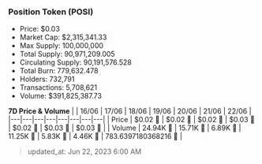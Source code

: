 
  ### Position Token (POSI)
  - Price: $0.03
  - Market Cap: $2,315,341.33
  - Max Supply: 100,000,000
  - Total Supply: 90,971,209.005
  - Circulating Supply: 90,191,576.528
  - Total Burn: 779,632.478
  - Holders: 732,791
  - Transactions: 5,708,621
  - Volume: $391,825,387.73

  **7D Price & Volume**
  | | 16&#x2F;06 | 17&#x2F;06 | 18&#x2F;06 | 19&#x2F;06 | 20&#x2F;06 | 21&#x2F;06 | 22&#x2F;06 |
  |---|---|---|---|---|---|---|---|
  | Price | $0.02 🚀 | $0.02 🚀 | $0.02 🚀 | $0.03 🚀 | $0.02 🔻 | $0.03 🚀 | $0.03 🚀 |
  | Volume | 24.94K 🚀 | 15.71K 🔻 | 6.89K 🔻 | 11.25K 🚀 | 5.83K 🔻 | 4.46K 🔻 | 783.6397180368216 🔻 |

  > updated_at: Jun 22, 2023 6:00 AM
